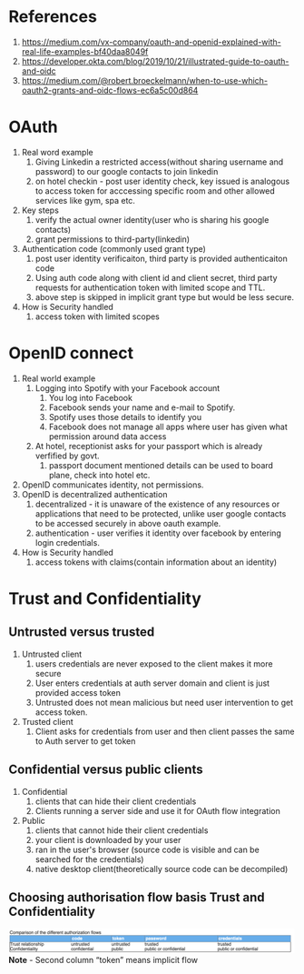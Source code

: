 # References
1. https://medium.com/vx-company/oauth-and-openid-explained-with-real-life-examples-bf40daa8049f
2. https://developer.okta.com/blog/2019/10/21/illustrated-guide-to-oauth-and-oidc
3. https://medium.com/@robert.broeckelmann/when-to-use-which-oauth2-grants-and-oidc-flows-ec6a5c00d864

# OAuth
1. Real word example
    1. Giving Linkedin a restricted access(without sharing username and password) to our google contacts to join linkedin
    2. on hotel checkin - post user identity check, key issued is analogous to access token for acccessing specific room and other allowed services like gym, spa etc.
2. Key steps
   1. verify the actual owner identity(user who is sharing his google contacts)
   2. grant permissions to third-party(linkedin)
3. Authentication code (commonly used grant type)
    1. post user identity verificaiton, third party is provided authenticaiton code
    2. Using auth code along with client id and client secret, third party requests for authentication token with limited scope and TTL.
    3. above step is skipped in implicit grant type but would be less secure.
4. How is Security handled
   1. access token with limited scopes

# OpenID connect
1. Real world example
   1. Logging into Spotify with your Facebook account
      1. You log into Facebook
      2. Facebook sends your name and e-mail to Spotify.
      3. Spotify uses those details to identify you
      4. Facebook does not manage all apps where user has given what permission around data access
    2. At hotel, receptionist asks for your passport which is already verfified by govt.
       1. passport document mentioned details can be used to board plane, check into hotel etc.
3. OpenID communicates identity, not permissions.
4. OpenID is decentralized authentication 
   1. decentralized - it is unaware of the existence of any resources or applications that need to be protected, unlike user google contacts to be accessed securely in above oauth example.
   2. authentication - user verifies it identity over facebook by entering login credentials.
5. How is Security handled
   1. access tokens with claims(contain information about an identity)

# Trust and Confidentiality 
   ## Untrusted versus trusted
   1. Untrusted client
      1. users credentials are never exposed to the client makes it more secure
      2. User enters credentials at auth server domain and client is just provided access token
      3. Untrusted does not mean malicious but need user intervention to get access token.
   2. Trusted client
      1. Client asks for credentials from user and then client passes the same to Auth server to get token

  ## Confidential versus public clients
   1. Confidential
      1. clients that can hide their client credentials
      2. Clients running a server side and use it for OAuth flow integration
   2. Public
      1. clients that cannot hide their client credentials
      2. your client is downloaded by your user
      3. ran in the user's browser (source code is visible and can be searched for the credentials)
      4. native desktop client(theoretically source code can be decompiled)

  ## Choosing authorisation flow basis Trust and Confidentiality 

  ![](https://github.com/khatwaniNikhil/AuthN_AuthZ/blob/main/different_authorisation_flows.png)
  **Note** - Second column “token” means implicit flow



